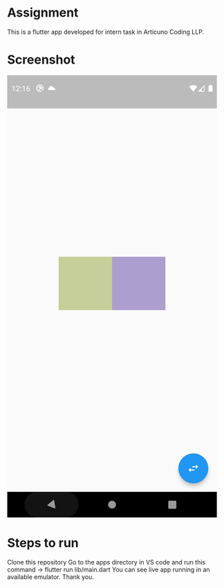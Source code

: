 # Assignment

This is a flutter app developed for intern task in Articuno Coding LLP.

# Screenshot

![](https://github.com/king1484/assignment/blob/main/screenshot.png)

# Steps to run

Clone this repository 
Go to the apps directory in VS code and run this command -> flutter run lib/main.dart
You can see live app running in an available emulator.
Thank you.
